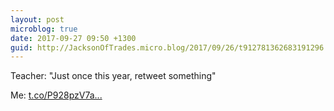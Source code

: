 ```yaml
---
layout: post
microblog: true
date: 2017-09-27 09:50 +1300
guid: http://JacksonOfTrades.micro.blog/2017/09/26/t912781362683191296.html
---
```

Teacher: "Just once this year, retweet something"

Me: [t.co/P928pzV7a...](https://t.co/P928pzV7aD)
